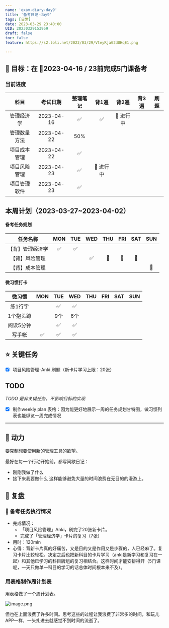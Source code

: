 ```yaml
---
name: 'exam-diary-day9'
title: '备考日记-day9'
tags: [日常]
date: 2023-03-29 23:40:00
UID: 20230329153959
draft: false
toc: false
feature: https://s2.loli.net/2023/03/29/VteyRjaG2dUHqE1.png

---
```


## 🎯 目标：在 📅2023-04-16 / 23前完成5门课备考
### 当前进度

|     科目     | 考试日期   | 整理笔记 |  背1遍  | 背2遍 | 背3遍 | 刷题 |
|:------------:| :----------: |:--------:|:---------:|:-------:|:-------:|:-------:|
|  管理经济学  | 2023-04-16 |    ✅    |    ✅     |   🔴 进行中      |         |         |
| 管理数量方法 | 2023-04-22 |   50%    |           |         |         |         |
| 项目成本管理 | 2023-04-22 |    ✅    |           |         |         |         |
| 项目风险管理 | 2023-04-23 |    ✅    | 🔴 进行中 |         |         |         |
| 项目管理软件 | 2023-04-23 |    ✅    |           |         |         |         |
<!--more-->

## 本周计划（2023-03-27~2023-04-02）

#### 备考任务规划
|     任务名称     | MON | TUE | WED | THU | FRI | SAT | SUN |
|:----------------:|:---:|:---:|:---:|:---:|:---:|:---:|:---:|
| 【背】管理经济学 | ✅  | ✅  |     |     |     |     |     |
|  【背】风险管理  |     |     | ✅  | 🔲  | 🔲  | 🔲  |     |
|  【背】成本管理  |     |     |     |     |     |     | 🔲  |

#### 微习惯打卡
|  微习惯   | MON | TUE | WED | THU | FRI | SAT | SUN |
|:---------:|:---:|:---:|:---:|:---:|:---:|:---:|:---:|
|  练1行字  |     | ✅  | ✅  |     |     |     |     |
| 1个抱头蹲 |     | 9个 | 6个 |     |     |     |     |
| 阅读5分钟 |     | ✅  | ✅  |     |     |     |     |
|  写手帐   | ✅  | ✅  |  ✅   |     |     |     |     |



## ⭐️ 关键任务
- [x] 项目风险管理-Anki 刷题（新卡片学习上限：20张）



## TODO
*TODO 是非关键任务，不影响目标的实现*

- [x] 制作weekly plan 表格：因为能更好地展示一周的任务规划甘特图，做习惯列表也能纵览一周完成情况


---

## 🔋 动力

要克制想要使用新的管理工具的欲望。

最好在每一个行动开始前，都写间歇日记：
- 刚刚我做了什么
- 接下来我要做什么
这样能够避免大量的时间浪费在无目的的漫游上。

## 🤔 复盘

### 💯 备考任务执行情况
- 完成情况：
	- 「项目风险管理」Anki，刷完了20张新卡片。
	- 完成了「管理经济学」卡片的复习（7张）
- 用时：120min
- 心得：背新卡片真的好痛苦，又是目的又是作用又是步骤的，人已经麻了。复习卡片比较轻松。决定之后也把新科目的卡片学习（anki是新学习和复习在一起）和其他已学习的科目牌组的复习相结合。这样时间才能安排得开（5门课呢，一天只做单一科目的学习的话总体时间根本来不及）。

### 用表格制作周计划表

用表格做了一个周计划表。

![image.png](https://s2.loli.net/2023/03/29/NTmv19gBeqrnJDR.png)


但也在上面浪费了许多时间。思考这些的过程让我浪费了非常多的时间，和玩儿APP一样，一头扎进去就感觉不到时间的流逝了。


